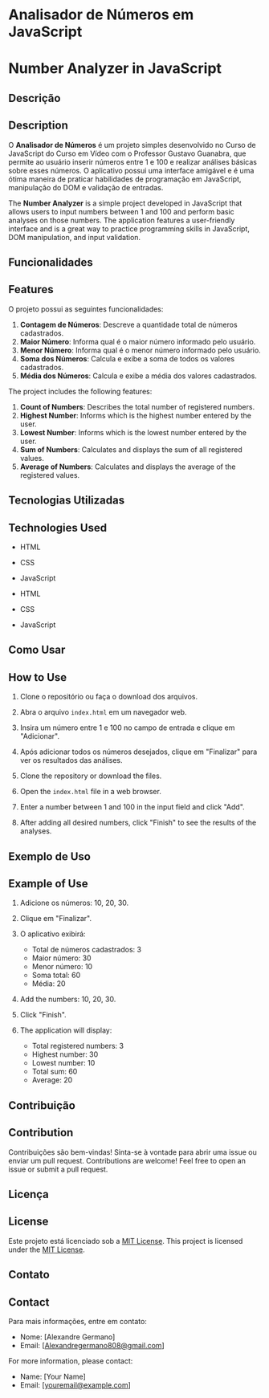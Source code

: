 # Analisador de Números em JavaScript
# Number Analyzer in JavaScript

## Descrição
## Description

O **Analisador de Números** é um projeto simples desenvolvido no Curso de JavaScript do Curso em Vídeo com o Professor Gustavo Guanabra, que permite ao usuário inserir números entre 1 e 100 e realizar análises básicas sobre esses números. O aplicativo possui uma interface amigável e é uma ótima maneira de praticar habilidades de programação em JavaScript, manipulação do DOM e validação de entradas.

The **Number Analyzer** is a simple project developed in JavaScript that allows users to input numbers between 1 and 100 and perform basic analyses on those numbers. The application features a user-friendly interface and is a great way to practice programming skills in JavaScript, DOM manipulation, and input validation.

## Funcionalidades
## Features

O projeto possui as seguintes funcionalidades:

1. **Contagem de Números**: Descreve a quantidade total de números cadastrados.
2. **Maior Número**: Informa qual é o maior número informado pelo usuário.
3. **Menor Número**: Informa qual é o menor número informado pelo usuário.
4. **Soma dos Números**: Calcula e exibe a soma de todos os valores cadastrados.
5. **Média dos Números**: Calcula e exibe a média dos valores cadastrados.

The project includes the following features:

1. **Count of Numbers**: Describes the total number of registered numbers.
2. **Highest Number**: Informs which is the highest number entered by the user.
3. **Lowest Number**: Informs which is the lowest number entered by the user.
4. **Sum of Numbers**: Calculates and displays the sum of all registered values.
5. **Average of Numbers**: Calculates and displays the average of the registered values.

## Tecnologias Utilizadas
## Technologies Used

- HTML
- CSS
- JavaScript

- HTML
- CSS
- JavaScript

## Como Usar
## How to Use

1. Clone o repositório ou faça o download dos arquivos.
2. Abra o arquivo `index.html` em um navegador web.
3. Insira um número entre 1 e 100 no campo de entrada e clique em "Adicionar".
4. Após adicionar todos os números desejados, clique em "Finalizar" para ver os resultados das análises.

1. Clone the repository or download the files.
2. Open the `index.html` file in a web browser.
3. Enter a number between 1 and 100 in the input field and click "Add".
4. After adding all desired numbers, click "Finish" to see the results of the analyses.

## Exemplo de Uso
## Example of Use

1. Adicione os números: 10, 20, 30.
2. Clique em "Finalizar".
3. O aplicativo exibirá:
   - Total de números cadastrados: 3
   - Maior número: 30
   - Menor número: 10
   - Soma total: 60
   - Média: 20
  
1. Add the numbers: 10, 20, 30.
2. Click "Finish".
3. The application will display:
   - Total registered numbers: 3
   - Highest number: 30
   - Lowest number: 10
   - Total sum: 60
   - Average: 20

## Contribuição
## Contribution

Contribuições são bem-vindas! Sinta-se à vontade para abrir uma issue ou enviar um pull request.
Contributions are welcome! Feel free to open an issue or submit a pull request.

## Licença
## License

Este projeto está licenciado sob a [MIT License](LICENSE).
This project is licensed under the [MIT License](LICENSE).

## Contato
## Contact

Para mais informações, entre em contato:
- Nome: [Alexandre Germano]
- Email: [Alexandregermano808@gmail.com]

For more information, please contact:
- Name: [Your Name]
- Email: [youremail@example.com]
